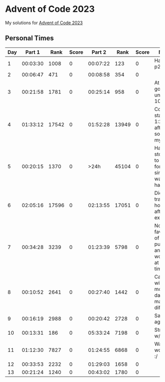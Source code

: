 # Advent of Code 2023

My solutions for [Advent of Code 2023](https://adventofcode.com/2023)

## Personal Times

| Day | Part 1   | Rank  | Score | Part 2   | Rank  | Score | Notes
| --- | -------- | ----- | ----- | -------- | ----- | ----- | ----
| 1   | 00:03:30 | 1008  | 0     | 00:07:22 | 123   | 0     | Happy w/ p2
| 2   | 00:06:47 | 471   | 0     | 00:08:58 | 354   | 0     | 
| 3   | 00:21:58 | 1781  | 0     | 00:25:14 | 958   | 0     | At least I got p2 under 1000 :/
| 4   | 01:33:12 | 17542 | 0     | 01:52:28 | 13949 | 0     | Couldn't start until 1:25 after start so took my time
| 5   | 00:20:15 | 1370  | 0     | >24h     | 45104 | 0     | Had to stop p2 to study for exam, since it was too hard
| 6   | 02:05:16 | 17596 | 0     | 02:13:55 | 17051 | 0     | Did on train home after said exam
| 7   | 00:34:28 | 3239  | 0     | 01:23:39 | 5798  | 0     | Not my fav kind of puzzle, and working at same time
| 8   | 00:10:52 | 2641  | 0     | 00:27:40 | 1442  | 0     | Camping with only mobile data, made it difficult
| 9   | 00:16:19 | 2988  | 0     | 00:20:42 | 2728  | 0     | Same again
| 10  | 00:13:31 | 186   | 0     | 05:33:24 | 7198  | 0     | Struggled w/ p2
| 11  | 01:12:30 | 7827  | 0     | 01:24:55 | 6868  | 0     | Was working :/
| 12  | 00:33:53 | 2232  | 0     | 01:29:03 | 1658  | 0     | 
| 13  | 00:21:24 | 1240  | 0     | 00:43:02 | 1780  | 0     | 
